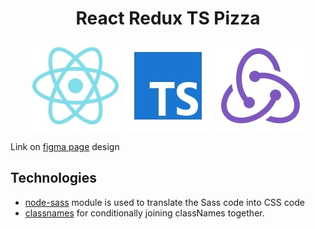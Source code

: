 <h1 align="center">
  React Redux TS Pizza
</h1>

<p align="center">
    <img alt="react-logo" src="./screenshots/icon-react.jpg" title="react-logo"/>
    <img alt="type-script-logo" src="./screenshots/icons-typescript.jpg" title="type-script-logo"/>
    <img alt="redux-logo" src="./screenshots/icon-redux.jpg" title="redux-logo"/>
</p>


Link on [figma page](https://www.figma.com/file/wWUnQwvRDWBfPx1v1pCAfO/React-Pizza?node-id=0%3A1) design


## Technologies

- [node-sass](https://github.com/sass/node-sass) module is used to translate the Sass code into CSS code
- [classnames](https://github.com/JedWatson/classnames) for conditionally joining classNames together.


